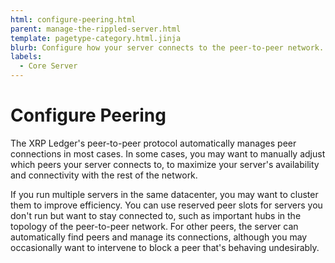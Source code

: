 ```yaml
---
html: configure-peering.html
parent: manage-the-rippled-server.html
template: pagetype-category.html.jinja
blurb: Configure how your server connects to the peer-to-peer network.
labels:
  - Core Server
---
```

# Configure Peering

The XRP Ledger's peer-to-peer protocol automatically manages peer connections in most cases. In some cases, you may want to manually adjust which peers your server connects to, to maximize your server's availability and connectivity with the rest of the network.

If you run multiple servers in the same datacenter, you may want to cluster them to improve efficiency. You can use reserved peer slots for servers you don't run but want to stay connected to, such as important hubs in the topology of the peer-to-peer network. For other peers, the server can automatically find peers and manage its connections, although you may occasionally want to intervene to block a peer that's behaving undesirably.
